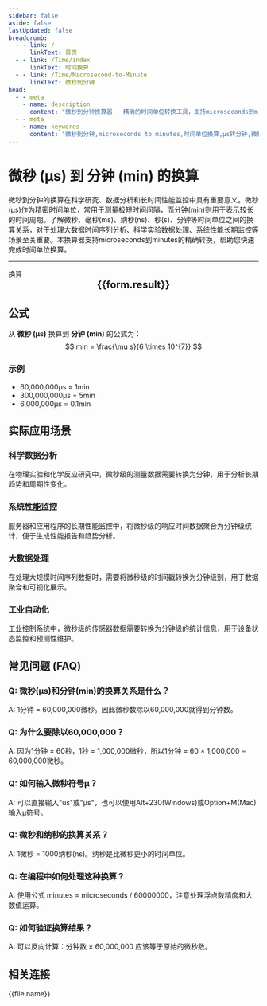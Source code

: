 ```yaml
---
sidebar: false
aside: false
lastUpdated: false
breadcrumb:
  - - link: /
      linkText: 首页
  - - link: /Time/index
      linkText: 时间换算
  - - link: /Time/Microsecond-to-Minute
      linkText: 微秒到分钟
head:
  - - meta
    - name: description
      content: "微秒到分钟换算器 - 精确的时间单位转换工具，支持microseconds到minutes的快速换算。适用于科学计算、系统性能分析、数据处理等场景，提供微秒(μs)、毫秒(ms)、纳秒(ns)、秒(s)、分钟等时间单位的换算关系和实际应用指导。"
  - - meta
    - name: keywords
      content: "微秒到分钟,microseconds to minutes,时间单位换算,μs转分钟,微秒换算器,分钟换算,时间转换,科学计算,性能分析,数据处理,微秒符号,时间单位,microseconds,minutes,时间测量,精密计时"
---
```

# 微秒 (μs) 到 分钟 (min) 的换算

微秒到分钟的换算在科学研究、数据分析和长时间性能监控中具有重要意义。微秒(μs)作为精密时间单位，常用于测量极短时间间隔，而分钟(min)则用于表示较长的时间周期。了解微秒、毫秒(ms)、纳秒(ns)、秒(s)、分钟等时间单位之间的换算关系，对于处理大数据时间序列分析、科学实验数据处理、系统性能长期监控等场景至关重要。本换算器支持microseconds到minutes的精确转换，帮助您快速完成时间单位换算。

---
<script setup>
import { onMounted, reactive, inject, ref } from 'vue'
import { NButton,NForm ,NFormItem,NInput,NInputNumber,NSelect,NCard,useMessage,NGrid ,NGi  } from 'naive-ui'
import { defineClientComponent } from 'vitepress'
import { Time } from '../files';

const convert = inject('convert')
const seoKey = [
  'us和ns', 'ms是毫秒吗', 'ps和ns换算', 's和ms', 'ms等于多少s',
  'ns和s换算', 'ms与s的换算', '一微秒等于多少秒', '微秒单位', 'microseconds是多少秒',
  's和ms换算', '皮秒和飞秒', '秒 毫秒', 'ns是什么单位', 'μs是什么单位',
  '秒单位', '微妙和秒的换算', '微妙单位', 'ms和s', '毫秒英文',
  'milliseconds是多少秒', '微秒 毫秒', '毫秒和秒', '微秒和秒的换算', 'us是多少秒',
  '微秒和秒', 'µs', 'microsec', '微秒符号', 'ms和s的换算',
  'sec是什么单位', '秒的英文', 'μs', 'microsecond', 'ms是什么单位',
  '纳秒', 'microseconds', 'ms to s', '时间单位', '飞秒',
  'millisecond', 'milliseconds', '毫秒', '一秒等于多少毫秒', 'seconds',
  '毫秒和秒的换算', '分钟', 'minutes', '微秒到分钟', 'microseconds to minutes'
]
const form = reactive({
  number: null,
  result: '',
  title:'微秒到分钟换算器',
})

const convertHandler = () => {
  if (form.number !== null && !isNaN(form.number)) {
    const convertedValue = parseFloat(form.number) / 60000000
    form.result = `${form.number}μs = ${convertedValue.toFixed(10)}min`
  } else {
    form.result = '请输入有效的数值。'
  }
}
</script>

<n-form size="large" :model="form">
  <n-form-item label="微秒 (μs)">
    <n-input-number v-model:value="form.number" placeholder="输入微秒" style="width: 100%" />
  </n-form-item>
  <n-form-item>
    <n-button type="info" @click="convertHandler" block>换算</n-button>
  </n-form-item>
</n-form>

<n-card :title="form.title" embedded :bordered="false" hoverable segmented>
  <div style="text-align:center;font-size:20px;">
    <strong>{{form.result}}</strong>
  </div>
  <template #footer>
    <div style="display: flex; flex-wrap: wrap; gap: 8px; justify-content: center;">
      <span v-for="keyword in seoKey" :key="keyword" style="background: #f0f0f0; padding: 4px 8px; border-radius: 4px; font-size: 12px; color: #666;">
        {{keyword}}
      </span>
    </div>
  </template>
</n-card>

## 公式

从 **微秒 (μs)** 换算到 **分钟 (min)** 的公式为：
$$ min = \frac{\mu s}{6 \times 10^{7}} $$

### 示例
- 60,000,000μs = 1min
- 300,000,000μs = 5min
- 6,000,000μs = 0.1min

## 实际应用场景

### 科学数据分析
在物理实验和化学反应研究中，微秒级的测量数据需要转换为分钟，用于分析长期趋势和周期性变化。

### 系统性能监控
服务器和应用程序的长期性能监控中，将微秒级的响应时间数据聚合为分钟级统计，便于生成性能报告和趋势分析。

### 大数据处理
在处理大规模时间序列数据时，需要将微秒级的时间戳转换为分钟级别，用于数据聚合和可视化展示。

### 工业自动化
工业控制系统中，微秒级的传感器数据需要转换为分钟级的统计信息，用于设备状态监控和预测性维护。

## 常见问题 (FAQ)

### Q: 微秒(μs)和分钟(min)的换算关系是什么？
A: 1分钟 = 60,000,000微秒。因此微秒数除以60,000,000就得到分钟数。

### Q: 为什么要除以60,000,000？
A: 因为1分钟 = 60秒，1秒 = 1,000,000微秒，所以1分钟 = 60 × 1,000,000 = 60,000,000微秒。

### Q: 如何输入微秒符号μ？
A: 可以直接输入"us"或"μs"，也可以使用Alt+230(Windows)或Option+M(Mac)输入μ符号。

### Q: 微秒和纳秒的换算关系？
A: 1微秒 = 1000纳秒(ns)。纳秒是比微秒更小的时间单位。

### Q: 在编程中如何处理这种换算？
A: 使用公式 minutes = microseconds / 60000000，注意处理浮点数精度和大数值运算。

### Q: 如何验证换算结果？
A: 可以反向计算：分钟数 × 60,000,000 应该等于原始的微秒数。

## 相关连接
<n-grid x-gap="12" :cols="2">
  <n-gi v-for="(file, index) in Time" :key="index">
    <n-button
      text
      tag="a"
      :href="file.path"
      type="info"
    >
      {{file.name}}
    </n-button>
  </n-gi>
</n-grid>